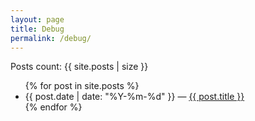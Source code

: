 ```yaml
---
layout: page
title: Debug
permalink: /debug/
---
```


Posts count: {{ site.posts | size }}

<ul>
{% for post in site.posts %}
  <li>{{ post.date | date: "%Y-%m-%d" }} — <a href="{{ post.url | relative_url }}">{{ post.title }}</a></li>
{% endfor %}
</ul>


